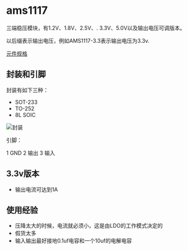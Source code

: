 # ams1117

三端稳压模块，有1.2V、1.8V、2.5V、. 3.3V、5.0V以及输出电压可调版本。

以后缀表示输出电压，例如AMS1117-3.3表示输出电压为3.3v.

[元件规格](http://www.advanced-monolithic.com/pdf/ds1117.pdf)

## 封装和引脚

封装有如下三种：

* SOT-233
* TO-252
* 8L SOIC

![封装](http://ww2.sinaimg.cn/large/a74ecc4cjw1e0t1clrjm8j.jpg)

引脚：

1 GND
2 输出
3 输入

## 3.3v版本

* 输出电流可达到1A

## 使用经验

* 压降太大的时候，电流就必须小，这是由LDO的工作模式决定的
* 假货太多
* 输入输出最好接地0.1uf电容和一个10uf的电解电容

